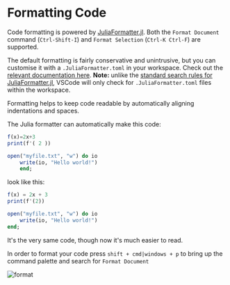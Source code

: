 # Formatting Code
Code formatting is powered by [JuliaFormatter.jl](https://github.com/domluna/JuliaFormatter.jl). Both the `Format Document` command (`Ctrl-Shift-I`) and `Format Selection` (`Ctrl-K Ctrl-F`) are supported.

The default formatting is fairly conservative and unintrusive, but you can customise it with a `.JuliaFormatter.toml` in your workspace. Check out the [relevant documentation here](https://domluna.github.io/JuliaFormatter.jl/stable/). **Note:** unlike the [standard search rules for JuliaFormatter.jl](https://domluna.github.io/JuliaFormatter.jl/stable/config/#Configuration-File), VSCode will only check for `.JuliaFormatter.toml` files within the workspace.

Formatting helps to keep code readable by automatically aligning indentations and spaces.

The Julia formatter can automatically make this code:
```julia
f(x)=2x+3
print(f'( 2 ))

open("myfile.txt", "w") do io
	write(io, "Hello world!")
    end;
```

look like this:
```julia
f(x) = 2x + 3
print(f'(2))

open("myfile.txt", "w") do io
	write(io, "Hello world!")
end;
```

It's the very same code, though now it's much easier to read.

In order to format your code press `shift + cmd|windows + p` to bring up the command palette and search for `Format Document`

![format](../images/format.png)
